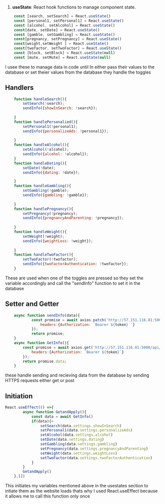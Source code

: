 1. **useState**: React hook functions to manage component state.

```jsx
    const [search, setSearch] = React.useState()
    const [personal1, setPersonal1] = React.useState()
    const [alcohol, setAlcohol] = React.useState()
    const[date, setDate] = React.useState()
    const [gamble, setGambling] = React.useState()
    const[pregnancy, setPregnancy] = React.useState()
    const[weight,setWeight ] = React.useState()
    const[twofactor, setTwoFactor] = React.useState()
    const [block, setBlock] = React.useState(null)
    const [mute, setMute] = React.useState(null)
```
I usee these to manage data in code until In either pass their values to the database or set theier values from the database they handle the toggles

## Handlers
```jsx
    function handleSearch(){
        setSearch(!search);
        sendInfo({showInSearch: !search});
       
    }
    function handlePersonalied(){
        setPersonal1(!personal1);
        sendInfo({personalizeAds: !personal1});
 
    }
    function handleAlcohol(){
        setAlcohol(!alcohol);
        sendInfo({alcohol: !alcohol});
    }
    function handleDating(){
        setDate(!date);
        sendInfo({dating: !date});

    }
    function handleGambling(){
        setGambling(!gamble);
        sendInfo({gambling: !gamble});
       
    }
    function handlePregnancy(){
        setPregnancy(!pregnancy);
        sendInfo({pregnancyAndParenting: !pregnancy});
       
    }
    function handleWeight(){
        setWeight(!weight);
        sendInfo({weightLoss: !weight});
       
    }
    function handleTwoFactor(){
        setTwoFactor(!twofactor);
        sendInfo({twoFactorAuthentication: !twofactor});
    }
```
These are used when one of the toggles are pressed so they set the variable accordingly and call the "sendInfo" function to set it in the database


## Setter and Getter

```jsx
    async function sendInfo(data){
            const promise = await axios.patch('http://57.151.116.81:5000/api/v1/me/prefs',data,{
                headers:{Authorization: `Bearer ${token} `}
            });
            return promise;
    }
    async function GetInfo(){
        const promise = await axios.get('http://57.151.116.81:5000/api/v1/me/prefs',{
            headers:{Authorization: `Bearer ${token}`}
        });
        return promise.data;
    }
```
these handle sending and recieving data from the database by sending HTTPS requests either get or post


## Initiation

```jsx
React.useEffect(() =>{
        async function GetandApply(){
            const data = await GetInfo()
            if(data){+
                setSearch(data.settings.showInSearch)
                setPersonal1(data.settings.personalizeAds)
                setAlcohol(data.settings.alcohol)
                setDate(data.settings.dating)
                setGambling(data.settings.gambling)
                setPregnancy(data.settings.pregnancyAndParenting)
                setWeight(data.settings.weightLoss)
                setTwoFactor(data.settings.twoFactorAuthentication)
            }
        }
        GetandApply()
    },[])
```
This initiates my variables mentioned above in the usestates section to intiate them as the website loads thats why I used React.useEffect because it allows me to call this function only once
